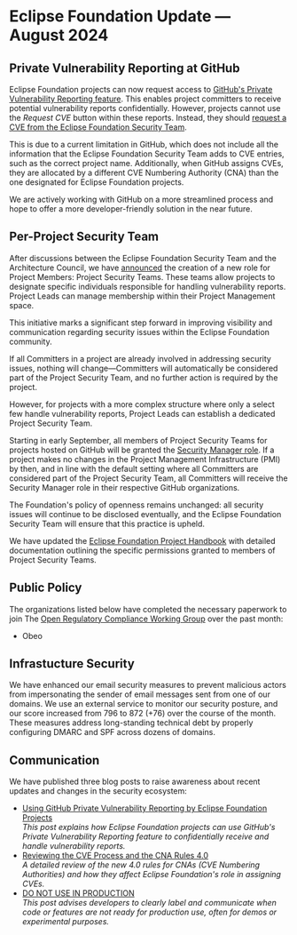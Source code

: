 # Eclipse Foundation Update — August 2024

## Private Vulnerability Reporting at GitHub

Eclipse Foundation projects can now request access to [GitHub's Private Vulnerability Reporting feature](https://docs.github.com/en/code-security/security-advisories/guidance-on-reporting-and-writing-information-about-vulnerabilities/privately-reporting-a-security-vulnerability). This enables project committers to receive potential vulnerability reports confidentially. However, projects cannot use the *Request CVE* button within these reports. Instead, they should [request a CVE from the Eclipse Foundation Security Team](https://gitlab.eclipse.org/security/cve-assignement/-/issues/new?issuable_template=cve).

This is due to a current limitation in GitHub, which does not include all the information that the Eclipse Foundation Security Team adds to CVE entries, such as the correct project name. Additionally, when GitHub assigns CVEs, they are allocated by a different CVE Numbering Authority (CNA) than the one designated for Eclipse Foundation projects.

We are actively working with GitHub on a more streamlined process and hope to offer a more developer-friendly solution in the near future.

## Per-Project Security Team

After discussions between the Eclipse Foundation Security Team and the Architecture Council, we have [announced](https://github.com/orgs/eclipse-csi/discussions/4) the creation of a new role for Project Members: Project Security Teams. These teams allow projects to designate specific individuals responsible for handling vulnerability reports. Project Leads can manage membership within their Project Management space.

This initiative marks a significant step forward in improving visibility and communication regarding security issues within the Eclipse Foundation community.

If all Committers in a project are already involved in addressing security issues, nothing will change—Committers will automatically be considered part of the Project Security Team, and no further action is required by the project.

However, for projects with a more complex structure where only a select few handle vulnerability reports, Project Leads can establish a dedicated Project Security Team.

Starting in early September, all members of Project Security Teams for projects hosted on GitHub will be granted the [Security Manager role](https://docs.github.com/en/organizations/managing-peoples-access-to-your-organization-with-roles/managing-security-managers-in-your-organization). If a project makes no changes in the Project Management Infrastructure (PMI) by then, and in line with the default setting where all Committers are considered part of the Project Security Team, all Committers will receive the Security Manager role in their respective GitHub organizations.

The Foundation's policy of openness remains unchanged: all security issues will continue to be disclosed eventually, and the Eclipse Foundation Security Team will ensure that this practice is upheld.

We have updated the [Eclipse Foundation Project Handbook](https://www.eclipse.org/projects/handbook/#projects-security-team) with detailed documentation outlining the specific permissions granted to members of Project Security Teams.

## Public Policy

The organizations listed below have completed the necessary paperwork to join The [Open Regulatory Compliance Working Group](https://orcwg.org) over the past month:

* Obeo

## Infrastucture Security

We have enhanced our email security measures to prevent malicious actors from impersonating the sender of email messages sent from one of our domains. We use an external service to monitor our security posture, and our score increased from 796 to 872 (+76) over the course of the month. These measures address long-standing technical debt by properly configuring DMARC and SPF across dozens of domains.

## Communication

We have published three blog posts to raise awareness about recent updates and changes in the security ecosystem:

* [Using GitHub Private Vulnerability Reporting by Eclipse Foundation Projects](https://blogs.eclipse.org/post/marta-rybczynska/using-github-private-vulnerability-reporting-eclipse-foundation-projects)  
  *This post explains how Eclipse Foundation projects can use GitHub's Private Vulnerability Reporting feature to confidentially receive and handle vulnerability reports.*
* [Reviewing the CVE Process and the CNA Rules 4.0](https://blogs.eclipse.org/post/marta-rybczynska/reviewing-cve-process-and-cna-rules-40)  
  *A detailed review of the new 4.0 rules for CNAs (CVE Numbering Authorities) and how they affect Eclipse Foundation's role in assigning CVEs.*
* [DO NOT USE IN PRODUCTION](https://blogs.eclipse.org/post/marta-rybczynska/do-not-use-production)  
  *This post advises developers to clearly label and communicate when code or features are not ready for production use, often for demos or experimental purposes.*
